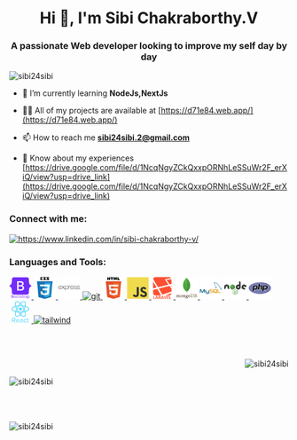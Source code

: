 <h1 align="center">Hi 👋, I'm Sibi Chakraborthy.V</h1>
<h3 align="center">A passionate Web developer looking to improve my self day by day</h3>

<p align="left"> <img src="https://komarev.com/ghpvc/?username=sibi24sibi&label=Profile%20views&color=0e75b6&style=flat" alt="sibi24sibi" /> </p>


- 🌱 I’m currently learning **NodeJs,NextJs**

- 👨‍💻 All of my projects are available at [https://d71e84.web.app/](https://d71e84.web.app/)

- 📫 How to reach me **sibi24sibi.2@gmail.com**

- 📄 Know about my experiences [https://drive.google.com/file/d/1NcqNgyZCkQxxpORNhLeSSuWr2F_erXiQ/view?usp=drive_link](https://drive.google.com/file/d/1NcqNgyZCkQxxpORNhLeSSuWr2F_erXiQ/view?usp=drive_link)

<h3 align="left">Connect with me:</h3>
<p align="left">
<a href="https://linkedin.com/in/https://www.linkedin.com/in/sibi-chakraborthy-v/" target="blank"><img align="center" src="https://raw.githubusercontent.com/rahuldkjain/github-profile-readme-generator/master/src/images/icons/Social/linked-in-alt.svg" alt="https://www.linkedin.com/in/sibi-chakraborthy-v/" height="30" width="40" /></a>
</p>

<h3 align="left">Languages and Tools:</h3>
<p align="left"> <a href="https://getbootstrap.com" target="_blank" rel="noreferrer"> <img src="https://raw.githubusercontent.com/devicons/devicon/master/icons/bootstrap/bootstrap-plain-wordmark.svg" alt="bootstrap" width="40" height="40"/> </a> <a href="https://www.w3schools.com/css/" target="_blank" rel="noreferrer"> <img src="https://raw.githubusercontent.com/devicons/devicon/master/icons/css3/css3-original-wordmark.svg" alt="css3" width="40" height="40"/> </a> <a href="https://expressjs.com" target="_blank" rel="noreferrer"> <img src="https://raw.githubusercontent.com/devicons/devicon/master/icons/express/express-original-wordmark.svg" alt="express" width="40" height="40"/> </a> <a href="https://git-scm.com/" target="_blank" rel="noreferrer"> <img src="https://www.vectorlogo.zone/logos/git-scm/git-scm-icon.svg" alt="git" width="40" height="40"/> </a> <a href="https://www.w3.org/html/" target="_blank" rel="noreferrer"> <img src="https://raw.githubusercontent.com/devicons/devicon/master/icons/html5/html5-original-wordmark.svg" alt="html5" width="40" height="40"/> </a> <a href="https://developer.mozilla.org/en-US/docs/Web/JavaScript" target="_blank" rel="noreferrer"> <img src="https://raw.githubusercontent.com/devicons/devicon/master/icons/javascript/javascript-original.svg" alt="javascript" width="40" height="40"/> </a> <a href="https://laravel.com/" target="_blank" rel="noreferrer"> <img src="https://raw.githubusercontent.com/devicons/devicon/master/icons/laravel/laravel-plain-wordmark.svg" alt="laravel" width="40" height="40"/> </a> <a href="https://www.mongodb.com/" target="_blank" rel="noreferrer"> <img src="https://raw.githubusercontent.com/devicons/devicon/master/icons/mongodb/mongodb-original-wordmark.svg" alt="mongodb" width="40" height="40"/> </a> <a href="https://www.mysql.com/" target="_blank" rel="noreferrer"> <img src="https://raw.githubusercontent.com/devicons/devicon/master/icons/mysql/mysql-original-wordmark.svg" alt="mysql" width="40" height="40"/> </a> <a href="https://nodejs.org" target="_blank" rel="noreferrer"> <img src="https://raw.githubusercontent.com/devicons/devicon/master/icons/nodejs/nodejs-original-wordmark.svg" alt="nodejs" width="40" height="40"/> </a> <a href="https://www.php.net" target="_blank" rel="noreferrer"> <img src="https://raw.githubusercontent.com/devicons/devicon/master/icons/php/php-original.svg" alt="php" width="40" height="40"/> </a> <a href="https://reactjs.org/" target="_blank" rel="noreferrer"> <img src="https://raw.githubusercontent.com/devicons/devicon/master/icons/react/react-original-wordmark.svg" alt="react" width="40" height="40"/> </a> <a href="https://tailwindcss.com/" target="_blank" rel="noreferrer"> <img src="https://www.vectorlogo.zone/logos/tailwindcss/tailwindcss-icon.svg" alt="tailwind" width="40" height="40"/> </a> </p>

<br><br>

<p>&nbsp;<img align="right" src="https://github-readme-stats.vercel.app/api?username=sibi24sibi&show_icons=true&locale=en" alt="sibi24sibi" /></p>

<be>


<p><img align="center" src="https://github-readme-stats.vercel.app/api/top-langs?username=sibi24sibi&show_icons=true&locale=en&layout=compact" alt="sibi24sibi" /></p>


<br><br><be>

<p><img align="center" src="https://github-readme-streak-stats.herokuapp.com/?user=sibi24sibi&" alt="sibi24sibi" /></p>
